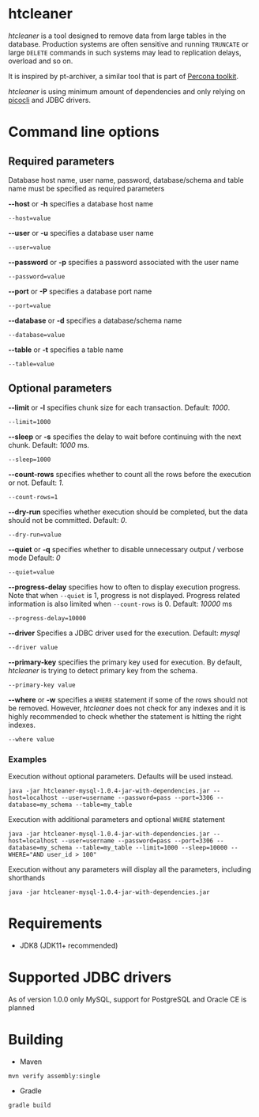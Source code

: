 # htcleaner

*htcleaner* is a tool designed to remove data from large tables in the database. 
Production systems are often sensitive and running `TRUNCATE` or large `DELETE` commands in such systems may lead to replication delays, overload and so on.

It is inspired by pt-archiver, a similar tool that is part of [Percona toolkit](http://www.percona.com/).  

*htcleaner* is using minimum amount of dependencies and only relying on [picocli](https://picocli.info/) and JDBC drivers.

# Command line options

## Required parameters

Database host name, user name, password, database/schema and table name must be specified as required parameters

**--host** or -**h** specifies a database host name
~~~
--host=value
~~~

**--user** or **-u** specifies a database user name
~~~
--user=value
~~~

**--password** or **-p** specifies a password associated with the user name
~~~
--password=value
~~~

**--port** or **-P** specifies a database port name
~~~
--port=value
~~~

**--database** or **-d** specifies a database/schema name
~~~
--database=value
~~~

**--table** or **-t** specifies a table name
~~~
--table=value
~~~

## Optional parameters

**--limit** or **-l** specifies chunk size for each transaction. Default: *1000*.
~~~
--limit=1000
~~~

**--sleep** or **-s** specifies the delay to wait before continuing with the next chunk. Default: *1000* ms.
~~~
--sleep=1000
~~~

**--count-rows** specifies whether to count all the rows before the execution or not. Default: *1*.
~~~
--count-rows=1
~~~

**--dry-run** specifies whether execution should be completed, but the data should not be committed. Default: *0*.
~~~
--dry-run=value
~~~

**--quiet** or **-q** specifies whether to disable unnecessary output / verbose mode Default: *0*
~~~
--quiet=value
~~~

**--progress-delay** specifies how to often to display execution progress. Note that when `--quiet` is 1, progress is not displayed. 
Progress related information is also limited when `--count-rows` is 0. Default: *10000* ms
~~~
--progress-delay=10000
~~~

**--driver** Specifies a JDBC driver used for the execution. Default: *mysql*
~~~
--driver value
~~~

**--primary-key** specifies the primary key used for execution. By default, *htcleaner* is trying to detect primary key from the schema. 
~~~
--primary-key value
~~~

**--where** or **-w** specifies a `WHERE` statement if some of the rows should not be removed. 
However, *htcleaner* does not check for any indexes and it is highly recommended to check whether the statement is hitting the right indexes.
~~~
--where value
~~~

###  Examples

Execution without optional parameters. Defaults will be used instead.
~~~
java -jar htcleaner-mysql-1.0.4-jar-with-dependencies.jar --host=localhost --user=username --password=pass --port=3306 --database=my_schema --table=my_table
~~~

Execution with additional parameters and optional `WHERE` statement

~~~
java -jar htcleaner-mysql-1.0.4-jar-with-dependencies.jar --host=localhost --user=username --password=pass --port=3306 --database=my_schema --table=my_table --limit=1000 --sleep=10000 --WHERE="AND user_id > 100"
~~~

Execution without any parameters will display all the parameters, including shorthands
~~~
java -jar htcleaner-mysql-1.0.4-jar-with-dependencies.jar
~~~

# Requirements
* JDK8 (JDK11+ recommended)

# Supported JDBC drivers
As of version 1.0.0 only MySQL, support for PostgreSQL and Oracle CE is planned

# Building
* Maven
~~~
mvn verify assembly:single
~~~
* Gradle
~~~
gradle build
~~~